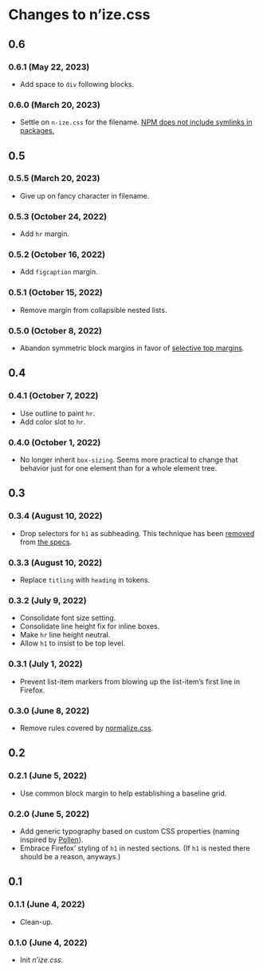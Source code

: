 # Changes to n’ize.css

## 0.6

### 0.6.1 (May 22, 2023)

- Add space to `div` following blocks.

### 0.6.0 (March 20, 2023)

- Settle on `n-ize.css` for the filename. [NPM does not include symlinks in packages.](https://github.com/npm/npm/issues/3310)

## 0.5

### 0.5.5 (March 20, 2023)

- Give up on fancy character in filename.

### 0.5.3 (October 24, 2022)

- Add `hr` margin.

### 0.5.2 (October 16, 2022)

- Add `figcaption` margin.

### 0.5.1 (October 15, 2022)

- Remove margin from collapsible nested lists.

### 0.5.0 (October 8, 2022)

- Abandon symmetric block margins in favor of [selective top margins](https://alistapart.com/article/axiomatic-css-and-lobotomized-owls/).

## 0.4

### 0.4.1 (October 7, 2022)

- Use outline to paint `hr`.
- Add color slot to `hr`.

### 0.4.0 (October 1, 2022)

- No longer inherit `box-sizing`. Seems more practical to change that behavior just for one element than for a whole element tree.

## 0.3

### 0.3.4 (August 10, 2022)

- Drop selectors for `h1` as subheading. This technique has been [removed](https://github.com/whatwg/html/pull/7829/files#diff-41cf6794ba4200b839c53531555f0f3998df4cbb01a4d5cb0b94e3ca5e23947dL16657-L16660) from [the specs](https://html.spec.whatwg.org/multipage/sections.html#headings-and-outlines).

### 0.3.3 (August 10, 2022)

- Replace `titling` with `heading` in tokens.

### 0.3.2 (July 9, 2022)

- Consolidate font size setting.
- Consolidate line height fix for inline boxes.
- Make `hr` line height neutral.
- Allow `h1` to insist to be top level.

### 0.3.1 (July 1, 2022)

- Prevent list-item markers from blowing up the list-item’s first line in Firefox.

### 0.3.0 (June 8, 2022)

- Remove rules covered by [normalize.css](https://github.com/csstools/normalize.css).

## 0.2

### 0.2.1 (June 5, 2022)

- Use common block margin to help establishing a baseline grid.

### 0.2.0 (June 5, 2022)

- Add generic typography based on custom CSS properties (naming inspired by [Pollen](https://www.pollen.style/)).
- Embrace Firefox’ styling of `h1` in nested sections. (If `h1` is nested there should be a reason, anyways.)

## 0.1

### 0.1.1 (June 4, 2022)

- Clean-up.

### 0.1.0 (June 4, 2022)

- Init _n’ize.css_.
